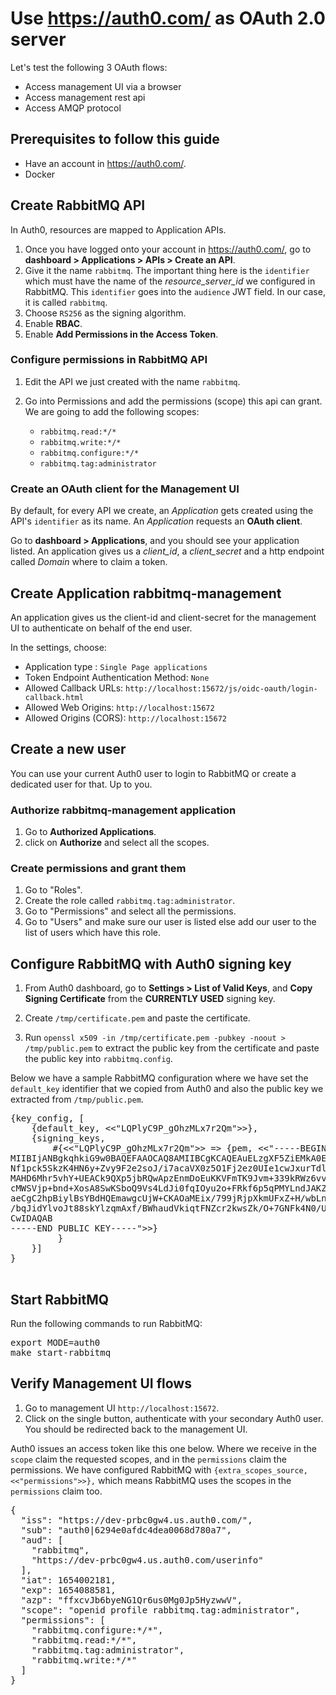 <!--
Copyright (c) 2007-2023 Broadcom. All Rights Reserved. The term “Broadcom” refers to Broadcom Inc. and/or its subsidiaries.

All rights reserved. This program and the accompanying materials
are made available under the terms of the under the Apache License,
Version 2.0 (the "License”); you may not use this file except in compliance
with the License. You may obtain a copy of the License at

https://www.apache.org/licenses/LICENSE-2.0

Unless required by applicable law or agreed to in writing, software
distributed under the License is distributed on an "AS IS" BASIS,
WITHOUT WARRANTIES OR CONDITIONS OF ANY KIND, either express or implied.
See the License for the specific language governing permissions and
limitations under the License.
-->

# Use https://auth0.com/ as OAuth 2.0 server

Let's test the following 3 OAuth flows:

* Access management UI via a browser
* Access management rest api
* Access AMQP protocol

## Prerequisites to follow this guide

* Have an account in https://auth0.com/.
* Docker

## Create RabbitMQ API

In Auth0, resources are mapped to Application APIs.

1. Once you have logged onto your account in https://auth0.com/, go to **dashboard > Applications > APIs > Create an API**.
2. Give it the name `rabbitmq`. The important thing here is the `identifier` which must have the name of the *resource_server_id* we configured in RabbitMQ. This `identifier` goes into the `audience` JWT field. In our case, it is called `rabbitmq`.
3. Choose `RS256` as the signing algorithm.
4. Enable **RBAC**.
5. Enable **Add Permissions in the Access Token**.

### Configure permissions in RabbitMQ API

1. Edit the API we just created with the name `rabbitmq`.
2. Go into Permissions and add the permissions (scope) this api can grant. We are going to add the following scopes:

	* `rabbitmq.read:*/*`
	* `rabbitmq.write:*/*`
	* `rabbitmq.configure:*/*`
	* `rabbitmq.tag:administrator`

### Create an OAuth client for the Management UI

By default, for every API we create, an *Application* gets created using the API's `identifier` as its name.
An *Application* requests an **OAuth client**.

Go to **dashboard > Applications**, and you should see your application listed. An application gives us a *client_id*, a *client_secret* and a http endpoint called *Domain* where to claim a token.

## Create Application rabbitmq-management

An application gives us the client-id and client-secret for the management UI to authenticate on behalf
of the end user.

In the settings, choose:

* Application type : `Single Page applications`
* Token Endpoint Authentication Method:  `None`
* Allowed Callback URLs: `http://localhost:15672/js/oidc-oauth/login-callback.html`
* Allowed Web Origins: `http://localhost:15672`
* Allowed Origins (CORS): `http://localhost:15672`


## Create a new user

You can use your current Auth0 user to login to RabbitMQ or create a dedicated user for that. Up to you.

### Authorize rabbitmq-management application

1. Go to **Authorized Applications**.
2. click on **Authorize** and select all the scopes.

### Create permissions and grant them

1. Go to "Roles".
2. Create the role called `rabbitmq.tag:administrator`.
3. Go to "Permissions" and select all the permissions.
4. Go to "Users" and make sure our user is listed else add our user to the
list of users which have this role.


## Configure RabbitMQ with Auth0 signing key

1. From Auth0 dashboard, go to **Settings > List of Valid Keys**, and **Copy Signing Certificate** from the **CURRENTLY USED** signing key.

2. Create `/tmp/certificate.pem` and paste the certificate.

3. Run `openssl x509 -in /tmp/certificate.pem -pubkey -noout > /tmp/public.pem` to extract the public key from the certificate and paste the public key into `rabbitmq.config`.

Below we have a sample RabbitMQ configuration where we have set the `default_key` identifier that we copied from
Auth0 and also the public key we extracted from `/tmp/public.pem`.

<pre class="lang-erlang">
{key_config, [
	{default_key, &lt;&lt;"LQPlyC9P_gOhzMLx7r2Qm"&gt;&gt;},
	{signing_keys,
		#{&lt;&lt;"LQPlyC9P_gOhzMLx7r2Qm">> => {pem, &lt;&lt;"-----BEGIN PUBLIC KEY-----
MIIBIjANBgkqhkiG9w0BAQEFAAOCAQ8AMIIBCgKCAQEAuELzgXF5ZiEMkA0EnRii
Nf1pck5SkzK4HN6y+Zvy9F2e2soJ/i7acaVX0z5O1Fj2ez0UIe1cwJxurTdlFHQD
MAHD6Mhr5vhY+UEACk9QXp5jbRQwApzEnmDoEuKKVFmTK9Jvm+339kRWz6vv/CqB
cMWSVjp+bnd+XosA8SwKSboQ9Vs4LdJi0fqIOyu2o+FRkf6p5qPMYLndJAKZfwSg
aeCgC2hpBiylBsYBdHQEmawgcUjW+CKAOaMEix/799jRjpXkmUFxZ+H/wbLnu880
/bqJidYlvoJt88skYlzqmAxf/BWhaudVkiqtFNZcr2kwsZk/O+7GNFk4N0/UdE4Y
CwIDAQAB
-----END PUBLIC KEY-----"&gt;&gt;}
		 }
	}]
}

</pre>

## Start RabbitMQ

Run the following commands to run RabbitMQ:

<pre class="lang-bash">
export MODE=auth0
make start-rabbitmq
</pre>

## Verify Management UI flows

1. Go to management UI `http://localhost:15672`.
2. Click on the single button, authenticate with your secondary Auth0 user. You should be redirected back to the management UI.

Auth0 issues an access token like this one below. Where we receive in the `scope` claim
the requested scopes, and in the `permissions` claim the permissions. We have configured
RabbitMQ with `{extra_scopes_source, <<"permissions">>},` which means RabbitMQ uses
the scopes in the `permissions` claim too.

<pre class="lang-javascript">
{
  "iss": "https://dev-prbc0gw4.us.auth0.com/",
  "sub": "auth0|6294e0afdc4dea0068d780a7",
  "aud": [
    "rabbitmq",
    "https://dev-prbc0gw4.us.auth0.com/userinfo"
  ],
  "iat": 1654002181,
  "exp": 1654088581,
  "azp": "ffxcvJb6byeNG1Qr6us0Mg0Jp5HyzwwV",
  "scope": "openid profile rabbitmq.tag:administrator",
  "permissions": [
    "rabbitmq.configure:*/*",
    "rabbitmq.read:*/*",
    "rabbitmq.tag:administrator",
    "rabbitmq.write:*/*"
  ]
}
</pre>
